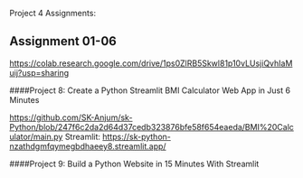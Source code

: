 Project 4 Assignments:
## Assignment 01-06
https://colab.research.google.com/drive/1ps0ZlRB5Skwl81p10vLUsjiQvhIaMuij?usp=sharing

####Project 8: Create a Python Streamlit BMI Calculator Web App in Just 6 Minutes

https://github.com/SK-Anjum/sk-Python/blob/247f6c2da2d64d37cedb323876bfe58f654eaeda/BMI%20Calculator/main.py
Streamlit: https://sk-python-nzathdgmfqymegbdhaeey8.streamlit.app/

####Project 9: Build a Python Website in 15 Minutes With Streamlit
